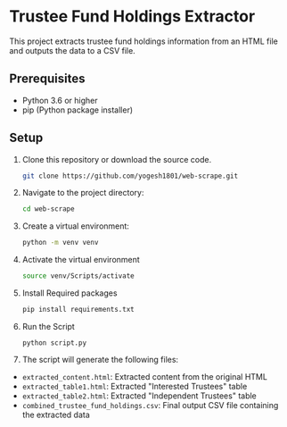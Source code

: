 # Trustee Fund Holdings Extractor

This project extracts trustee fund holdings information from an HTML file and outputs the data to a CSV file.

## Prerequisites

- Python 3.6 or higher
- pip (Python package installer)

## Setup

1. Clone this repository or download the source code.
    ```sh
    git clone https://github.com/yogesh1801/web-scrape.git
    ```
2. Navigate to the project directory:
    ```sh
    cd web-scrape
    ```
3. Create a virtual environment:
    ```sh
    python -m venv venv
    ```
4. Activate the virtual environment
    ```sh
    source venv/Scripts/activate
    ```
5. Install Required packages
    ```sh
    pip install requirements.txt
    ```
6. Run the Script
    ```
    python script.py
    ``` 

7. The script will generate the following files:
- `extracted_content.html`: Extracted content from the original HTML
- `extracted_table1.html`: Extracted "Interested Trustees" table
- `extracted_table2.html`: Extracted "Independent Trustees" table
- `combined_trustee_fund_holdings.csv`: Final output CSV file containing the extracted data


